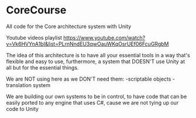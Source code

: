 # CoreCourse
All code for the Core architecture system with Unity

Youtube videos playlist
https://www.youtube.com/watch?v=Vk6HVYnA1bI&list=PLrnNndEU3qwOauWKqOsrUEf06FcuGRgbM


The idea of this architecture is to have all your essential tools in a way that's flexible and easy to use, 
furthermore, a system that DOESN'T use Unity at all but for the essential things.

We are NOT using here as we DON'T need them:
-scriptable objects
-translation system


We are building our own systems to be in control, to have code that can be easily ported to any engine
that uses C#, cause we are not tying up our code to Unity

